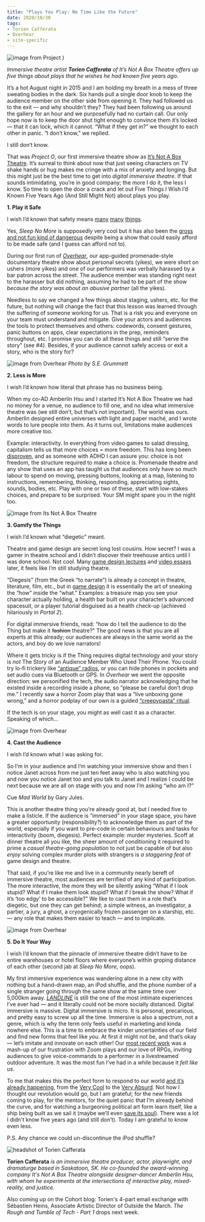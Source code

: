 ```yaml
---
title: "Plays You Play: No Time Like the Future"
date: 2020/10/30
tags:
- Torien Cafferata
- Overhear
- site-specific
---
```


![image from Project )](projectO.jpg)

*Immersive theatre artist **Torien Cafferata** of It’s Not A Box Theatre offers up five things about plays that he wishes he had known five years ago.*

It’s a hot August night in 2015 and I am holding my breath in a mess of three sweating bodies in the dark. Six hands pull a single door knob to keep the audience member on the other side from opening it. They had followed us to the exit — and why shouldn’t they? They had been following us around the gallery for an hour and we purposefully had no curtain call. Our only hope now is to keep the door shut tight enough to convince them it’s locked — that it can lock, which it cannot. “What if they get in?” we thought to each other in panic. “I don’t know,” we replied.

I still don’t know. 

That was *Project O*, our first immersive theatre show as [It’s Not A Box Theatre](http://facebook.com/itsnotaboxtheatre). It’s surreal to think about now that just seeing characters on TV shake hands or hug makes me cringe with a mix of anxiety and longing. But this might just be the best time to get into *digital immersive theatre*. If that sounds intimidating, you’re in good company; the more I do it, the less I know. So time to open the door a crack and let out Five Things I Wish I’d Known Five Years Ago (And Still Might Not) about plays you play. 


**1. Play it Safe**

I wish I’d known that safety means [many](https://howlround.com/art-and-craft-intimacy-direction) [many](https://www.cbc.ca/news/canada/saskatchewan/theatre-diversity-representation-1.5657440) [things](https://nakedcomedy.blogspot.com/2020/01/via-negativa-is-actual-bullshit.html?fbclid=IwAR0bPr9RdmO_f5MOIiawtjaHY_wIKUXmx1Hu0gE3HtPgVkF_5idcPacM23c&m=1). 

Yes, *Sleep No More* is supposedly very cool but it has also been the [gross and not fun kind of dangerous](https://www.theguardian.com/stage/2018/feb/12/immersive-theatre-punchdrunk-sleep-no-more) despite being a show that could easily  afford to be made safe (and I guess can afford not to). 

During our first run of [*Overhear*](https://vimeo.com/273055640), our app-guided promenade-style documentary theatre show about personal secrets (yikes), we were short on ushers (more yikes) and one of our performers was verbally harassed by a bar patron across the street. The audience member was standing right next to the harasser but did nothing, assuming he had to be part of the show *because the story was about an abusive partner* (all the yikes). 

Needless to say we changed a few things about staging, ushers, etc. for the future, but nothing will change the fact that this lesson was learned through the suffering of someone working for us. That is a risk you and everyone on your team must understand and mitigate. Give your actors and audiences the tools to protect themselves and others: codewords, consent gestures, panic buttons on apps, clear expectations in the prep, reminders throughout, etc. I promise you can do all these things and still “serve the story” (see #4). Besides, if your audience cannot safely access or exit a story, who is the story for? 

![image from Overhear](Overhear.jpg)
<span class="caption"> *Photo by S.E. Grummett*</span>

**2. Less is More**

I wish I’d known how literal that phrase has no business being. 

When my co-AD Amberlin Hsu and I started It’s Not A Box Theatre we had no money for a venue, no audience to fill one, and no idea what immersive theatre was (we still don’t, but that’s not important). The world was ours. Amberlin designed entire universes with light and paper maché, and I wrote words to lure people into them. As it turns out, limitations make audiences more creative too. 

Example: interactivity. In everything from video games to salad dressing, capitalism tells us that more choices = more freedom. This has long been [disproven](https://hbr.org/2006/06/more-isnt-always-better), and as someone with ADHD I can assure you: choice is not freedom, the structure required to make a choice is. Promenade theatre and any show that uses an app has taught us that audiences only have so much labour to spend on moving, pressing buttons, looking at a map, listening to instructions, remembering, thinking, responding, appreciating sights, sounds, bodies, etc. Play with one or two of these, start with low-stakes choices, and prepare to be surprised. Your SM might spare you in the night too. 

![image from Its Not A Box Theatre](candles.jpg)


**3. Gamify the Things**

I wish I’d known what “diegetic” meant. 

Theatre and game design are secret long lost cousins. How secret? I was a gamer in theatre school and I didn’t discover their treehouse antics until I was done school. Not cool. Many [game design lectures](https://www.youtube.com/channel/UC0JB7TSe49lg56u6qH8y_MQ)  and [video essays](https://www.youtube.com/channel/UCeTfBygNb1TahcNpZyELO8g) later, it feels like I’m still studying theatre. 

“Diegesis” (from the Greek “to narrate”) is already a concept in theatre, literature, film, etc., but in [game design](https://www.gamasutra.com/blogs/GabrielNaro/20180801/323232/Diegesis_and_designing_for_immersion.php) it is essentially the art of sneaking the “how” inside the “what.” Examples: a treasure map you see your character actually holding, a health bar built on your character’s advanced spacesuit, or a player tutorial disguised as a health check-up (achieved hilariously in  *Portal 2*). 

For digital immersive friends, read: “how do I tell the audience to do the Thing but make it ~~fashion~~ theatre?” The good news is that you are all experts at this already; our audiences are always in the same world as the actors, and boy do we love narrators!

Where it gets tricky is if the Thing requires digital technology and your story is *not* The Story of an Audience Member Who Used Their Phone. You could try lo-fi trickery like [“antique” radios](http://raucous.org.uk/ice-road), or you can hide phones in pockets and set audio cues via Bluetooth or GPS. In *Overhear* we went the opposite direction: we personified the tech, the audio narrator acknowledging that he existed inside a recording inside a phone, so “please be careful don’t drop me.” I recently saw a horror Zoom play that was a “live unboxing gone wrong,” and a horror podplay of our own is a guided [“creepypasta” ritual](https://isolata.netlify.app/).

If the tech is on your stage, you might as well cast it as a character. Speaking of which...

![image from Overhear](climbatree.jpg)

**4. Cast the Audience**

I wish I’d known what I was asking for. 

So I’m in your audience and I’m watching your immersive show and then I notice Janet across from me just ten feet away who is also watching you and now you notice Janet too and you talk to Janet and I realize I could be next because we are all on stage with you and now I’m asking “who am I?”

Cue *Mad World* by Gary Jules.

This is another theatre thing you’re already good at, but I needed five to make a listicle. If the audience is “immersed” in your stage space, you have a greater opportunity (responsibility?) to acknowledge them as part of the world, especially if you want to pre-code in certain behaviours and tasks for interactivity (boom, diegesis). Perfect example: murder mysteries. Scoff at dinner theatre all you like, the sheer amount of conditioning it required to prime a *casual theatre-going population* to not just be capable of but also *enjoy* solving complex murder plots with strangers is *a staggering feat* of game design and theatre. 

That said, if you’re like me and live in a community nearly bereft of immersive theatre, most audiences are terrified of any kind of participation. The more interactive, the more they will be silently asking “What if I look stupid? What if I make them look stupid? What if I break the show? What if it’s ‘too edgy’ to be accessible?” We like to cast them in a role that’s diegetic, but one they can get behind; a simple witness, an investigator, a partier, a jury, a ghost, a cryogenically frozen passenger on a starship, etc. — any role that makes them easier to teach — and to implicate. 

![image from Overhear](cell_5.jpg)

**5. Do It Your Way**

I wish I’d known that the pinnacle of immersive theatre didn’t have to be entire warehouses or hotel floors where everyone’s within groping distance of each other (second jab at *Sleep No More*, oops). 

My first immersive experience was wandering alone in a new city with nothing but a hand-drawn map, an iPod shuffle, and the phone number of a single stranger going through the same show at the same time over 5,000km away. [*LANDLINE*](https://neworldtheatre.com/portfolio-item/landline/) is still the one of the most intimate experiences I’ve ever had — and it literally could not be more socially distanced.
Digital immersive is massive. Digital immersive is micro. It is personal, precarious, and pretty easy to screw up all the time. Immersive is also a spectrum, not a genre, which is why the term only feels useful in marketing and kinda nowhere else. This is a time to embrace the kinder uncertainties of our field and find new forms that feel like *you*. At first it might not be, and that’s okay — let’s imitate and innovate on each other! Our [most recent work](https://www.facebook.com/watch/live/?v=1196734170710024&ref=watch_permalink) was a mash-up of our frustration with Zoom plays and our love of RPGs, inviting audiences to give voice-commands to a performer in a livestreamed outdoor adventure. It was the most fun I’ve had in a while because it *felt like us*. 

To me that makes this the perfect form to respond to our world [and it’s already happening](https://springboardexchange.org/immersive-theatre-in-the-time-of-coronavirus/), from the [Very Cool](https://tenderclaws.com/theunderpresents) to the [Very Absurd](https://www.washingtonpost.com/entertainment/theater_dance/no-one-will-ever-see-this-play-and-no-actors-are-coming-either-but-the-show-will-go-on/2020/04/24/fcc8a09c-8577-11ea-878a-86477a724bdb_story.html). Not how I thought our revolution would go, but I am grateful; for the new friends coming to play, for the mentors, for the quiet panic that I’m already behind the curve, and for watching a burgeoning political art form learn itself, like a ship being built as we sail it (maybe we’ll even [save its soul](https://www.theguardian.com/stage/2020/feb/02/high-art-tipsy-night-out-immersive-theatre-lost-its-soul)). There was a lot I didn't know five years ago (and still don’t). Today I am grateful to know even less. 

P.S. Any chance we could un-discontinue the iPod shuffle?


![headshot of Torien Cafferata](Torien_Cafferata.jpg)

**Torien Cafferata** *is an immersive theatre producer, actor, playwright, and dramaturge based in Saskatoon, SK. He co-founded the award-winning company It's Not A Box Theatre alongside designer-dancer Amberlin Hsu, with whom he experiments at the intersections of interactive play, mixed-reality, and justice.*


Also coming up on the Cohort blog: Torien's 4-part email exchange with Sébastien Heins, Associate Artistic Director of Outside the March. *The Rough and Tumble of Tech - Part 1* drops next week.